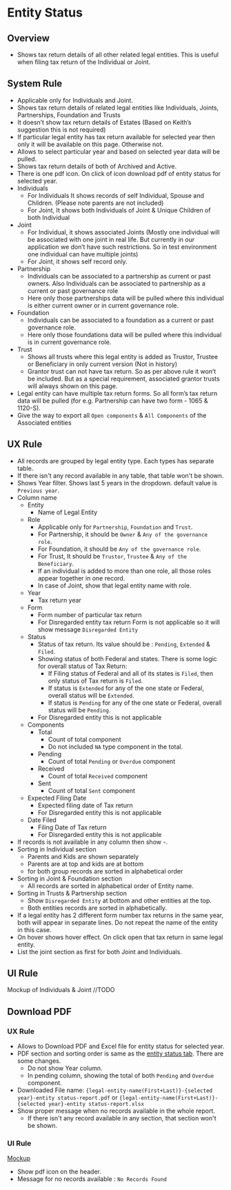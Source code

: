 # Entity Status

## Overview

- Shows tax return details of all other related legal entities. This is useful when filing tax return of the Individual or Joint.



## System Rule

- Applicable only for Individuals and Joint.
- Shows tax return details of related legal entities like Individuals, Joints, Partnerships, Foundation and Trusts 
- It doesn’t show tax return details of Estates (Based on Keith’s suggestion this is not required)
- If particular legal entity has tax return available for selected year then only it will be available on this page. Otherwise not.
- Allows to select particular year and based on selected year data will be pulled. 
- Shows tax return details of both of Archived and Active.
- There is one pdf icon. On click of icon download pdf of entity status for selected year.
- Individuals
  - For Individuals It shows records of self Individual, Spouse and Children. (Please note parents are not included)
  - For Joint, It shows both Individuals of Joint & Unique Children of both Individual
- Joint
  - For Individual, it shows associated Joints (Mostly one individual will be associated with one joint in real life. But currently in our application we don’t have such restrictions. So in test environment one individual can have multiple joints)
  - For Joint, it shows self record only.
- Partnership
  - Individuals can be associated to a partnership as current or past owners. Also Individuals can be associated to partnership as a current or past governance role
  - Here only those partnerships data will be pulled where this individual is either current owner or in current governance role.
- Foundation
  - Individuals can be associated to a foundation as a current or past governance role.
  - Here only those foundations data will be pulled where this individual is in current governance role.
- Trust
  - Shows all trusts where this legal entity is added as Trustor, Trustee or Beneficiary in only current version (Not in history)
  - Grantor trust can not have tax return. So as per above rule it won’t be included. But as a special requirement, associated grantor trusts will always shown on this page.
- Legal entity can have multiple tax return forms. So all form’s tax return data will be pulled (for e.g. Partnership can have two form - 1065 & 1120-S).
- Give the way to export all `Open components` & `All Components` of the Associated entities


## UX Rule

- All records are grouped by legal entity type. Each types has separate table.
- If there isn't any record available in any table, that table won't be shown.
- Shows Year filter. Shows last 5 years in the dropdown. default value is `Previous year`.
- Column name
  - Entity
    - Name of Legal Entity
  - Role
    - Applicable only for `Partnership`, `Foundation` and `Trust`.
    - For Partnership, it should be `Owner` & `Any of the governance role`.
    - For Foundation, it should be  `Any of the governance role`.
    - For Trust, It should be `Trustor`, `Trustee` & `Any of the Beneficiary`.
    - If an individual is added to more than one role, all those roles appear together in one record.
    - In case of Joint, show that legal entity name with role.
  - Year
    - Tax return year
  - Form
    - Form number of particular tax return
    - For Disregarded entity tax return Form is not applicable so it will show message `Disregarded Entity`
  - Status
    - Status of tax return. Its value should be : `Pending`, `Extended` & `Filed`.
    - Showing status of both Federal and states. There is some logic for overall status of Tax Return:
      - If Filing status of Federal and all of its states is `Filed`, then only status of Tax return is `Filed`. 
      - If status is `Extended` for any of the one state or Federal, overall status will be `Extended`.
      - If status is `Pending` for any of the one state or Federal, overall status will be `Pending`.
    - For Disregarded entity this is not applicable
  - Components
    - Total
      - Count of total component
      - Do not included `NA` type component in the total.
    - Pending
      - Count of total `Pending` or `Overdue` component
    - Received
      - Count of total `Received` component
    - Sent
      - Count of total `Sent` component
  - Expected Filing Date
    - Expected filing date of Tax return
    - For Disregarded entity this is not applicable
  - Date Filed
    - Filing Date of Tax return
    - For Disregarded entity this is not applicable
- If records is not available in any column then show -.
- Sorting in Individual section   
  - Parents and Kids are shown separately
  - Parents are at top and kids are at bottom
  - for both group records are sorted in alphabetical order
- Sorting in Joint & Foundation section
  - All records are sorted in alphabetical order of Entity name.
- Sorting in Trusts & Partnership section
  - Show `Disregarded Entity` at bottom and other entities at the top.
  - Both entities records are sorted in alphabetically.
- If a legal entity has 2 different form number tax returns in the same year, both will appear in separate lines. Do not repeat the name of the entity in this case.
- On hover shows hover effect. On click open that tax return in same legal entity.
- List the joint section as first for both Joint and Individuals.

## UI Rule

Mockup of Individuals & Joint //TODO



## Download PDF

### UX Rule

- Allows to Download PDF and Excel file for entity status for selected year.
- PDF section and sorting order is same as the [entity status tab](./entity-status.md#ux-rule). There are some changes.
  - Do not show Year column.
  - In pending column, showing the total of both `Pending` and `Overdue` component.
- Downloaded File name: `{legal-entity-name(First+Last)}-{selected year}-entity status-report.pdf` or `{legal-entity-name(First+Last)}-{selected year}-entity status-report.xlsx`
- Show proper message when no records available in the whole report.
  - If there isn't any record available in any section, that section won't be shown.


### UI Rule

[Mockup](https://drive.google.com/file/d/1s6VrHNqC5oH1VgCiV6WxxRKUYvN0wB8C/view?usp=sharing)

- Show pdf icon on the header.
- Message for no records available : `No Records Found`

